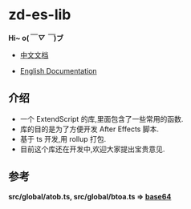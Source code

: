 # zd-es-lib

**Hi~ o(_￣ ▽ ￣_)ブ**

- [中文文档](https://zhaodaniuu.github.io/zd-es-lib/docs/zh)

- [English Documentation](https://zhaodaniuu.github.io/zd-es-lib/docs/en)

## 介绍

- 一个 ExtendScript 的库,里面包含了一些常用的函数.
- 库的目的是为了方便开发 After Effects 脚本.
- 基于 ts 开发,用 rollup 打包.
- 目前这个库还在开发中,欢迎大家提出宝贵意见.

## 参考

**src/global/atob.ts, src/global/btoa.ts => [base64](https://github.com/davidchambers/Base64.js)**
